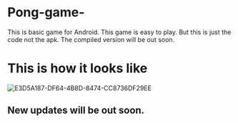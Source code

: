 # Pong-game-
This is basic game for Android. 
This game is easy to play. 
But this is just the code not the apk. 
The compiled version will be out soon.
      
# This is how it looks like

![E3D5A187-DF64-4B8D-8474-CC8736DF29EE](https://user-images.githubusercontent.com/100248770/158962509-638793de-5c81-4b1d-8b7d-70fa6a7be36b.png)

## New updates will be out soon.
 
